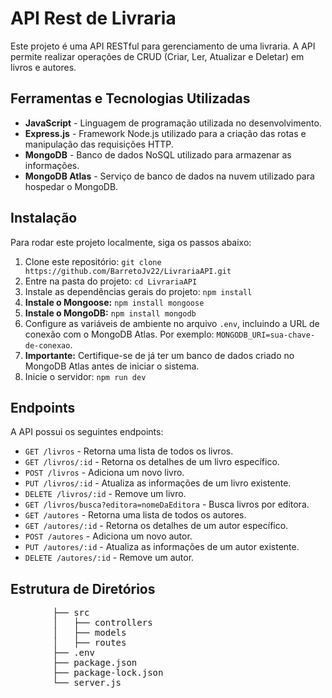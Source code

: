 <html lang="pt-br">
<body>
    <div class="container">
        <h1>API Rest de Livraria</h1>
        <p>Este projeto é uma API RESTful para gerenciamento de uma livraria. A API permite realizar operações de CRUD (Criar, Ler, Atualizar e Deletar) em livros e autores.</p>
        <h2>Ferramentas e Tecnologias Utilizadas</h2>
        <ul>
            <li><strong>JavaScript</strong> - Linguagem de programação utilizada no desenvolvimento.</li>
            <li><strong>Express.js</strong> - Framework Node.js utilizado para a criação das rotas e manipulação das requisições HTTP.</li>
            <li><strong>MongoDB</strong> - Banco de dados NoSQL utilizado para armazenar as informações.</li>
            <li><strong>MongoDB Atlas</strong> - Serviço de banco de dados na nuvem utilizado para hospedar o MongoDB.</li>
        </ul>
        <h2>Instalação</h2>
        <p>Para rodar este projeto localmente, siga os passos abaixo:</p>
        <ol>
            <li>Clone este repositório: <code>git clone https://github.com/BarretoJv22/LivrariaAPI.git</code></li>
            <li>Entre na pasta do projeto: <code>cd LivrariaAPI</code></li>
            <li>Instale as dependências gerais do projeto: <code>npm install</code></li>
            <li><strong>Instale o Mongoose:</strong> <code>npm install mongoose</code></li>
            <li><strong>Instale o MongoDB:</strong> <code>npm install mongodb</code></li>
            <li>Configure as variáveis de ambiente no arquivo <code>.env</code>, incluindo a URL de conexão com o MongoDB Atlas. Por exemplo: <code>MONGODB_URI=sua-chave-de-conexao</code>.</li>
            <li><strong>Importante:</strong> Certifique-se de já ter um banco de dados criado no MongoDB Atlas antes de iniciar o sistema.</li>
            <li>Inicie o servidor: <code>npm run dev</code></li>
        </ol>
        <h2>Endpoints</h2>
        <p>A API possui os seguintes endpoints:</p>
        <ul>
            <li><code>GET /livros</code> - Retorna uma lista de todos os livros.</li>
            <li><code>GET /livros/:id</code> - Retorna os detalhes de um livro específico.</li>
            <li><code>POST /livros</code> - Adiciona um novo livro.</li>
            <li><code>PUT /livros/:id</code> - Atualiza as informações de um livro existente.</li>
            <li><code>DELETE /livros/:id</code> - Remove um livro.</li>
            <li><code>GET /livros/busca?editora=nomeDaEditora</code> - Busca livros por editora.</li>
            <li><code>GET /autores</code> - Retorna uma lista de todos os autores.</li>
            <li><code>GET /autores/:id</code> - Retorna os detalhes de um autor específico.</li>
            <li><code>POST /autores</code> - Adiciona um novo autor.</li>
            <li><code>PUT /autores/:id</code> - Atualiza as informações de um autor existente.</li>
            <li><code>DELETE /autores/:id</code> - Remove um autor.</li>
        </ul>
        <h2>Estrutura de Diretórios</h2>
        <pre>
        ├── src
        │   ├── controllers
        │   ├── models
        │   ├── routes
        ├── .env
        ├── package.json
        ├── package-lock.json
        └── server.js
        </pre>
    </div>
</body>
</html>
